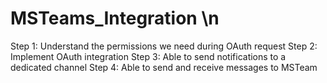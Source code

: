 # MSTeams_Integration \n
Step 1: Understand the permissions we need during OAuth request
Step 2: Implement OAuth integration
Step 3: Able to send notifications to a dedicated channel
Step 4: Able to send and receive messages to MSTeam
